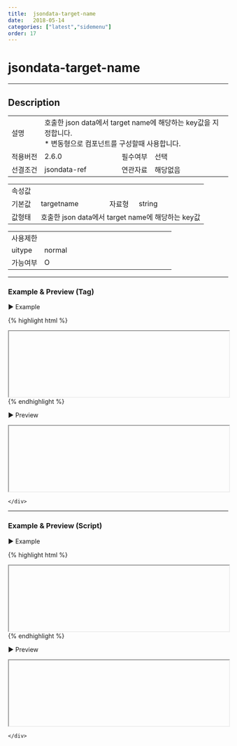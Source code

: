 ```yaml
---
title:  jsondata-target-name
date:   2018-05-14
categories: ["latest","sidemenu"]
order: 17
---
```


jsondata-target-name
===

---

## Description

<table style="width:100%">
    <colgroup>
        <col width="15%"/>
        <col width="35%"/>
        <col width="15%"/>
        <col width="35%"/>
    </colgroup>
    <tr>
        <td class="tdTitle">설명</td>
        <td colspan="3">
            호출한 json data에서 target name에 해당하는 key값을 지정합니다.<br>
            * 변동형으로 컴포넌트를 구성할때 사용합니다.
        </td>
    </tr>
    <tr>
        <td class="tdTitle">적용버전</td>
        <td>2.6.0</td>
        <td class="tdTitle">필수여부</td>
        <td>선택</td>
    </tr>
    <tr>
        <td class="tdTitle">선결조건</td>
        <td>jsondata-ref</td>
        <td class="tdTitle">연관자료</td>
        <td>해당없음</td>
    </tr>
</table>
<table style="width:100%">
    <colgroup>
        <col width="15%"/>
        <col width="35%"/>
        <col width="15%"/>
        <col width="35%"/>
    </colgroup>
    <tr>
        <td class="tdTitle tdBg" colspan="4">속성값</td>
    </tr>
    <tr>
        <td class="tdTitle">기본값</td>
        <td>targetname</td>
        <td class="tdTitle">자료형</td>
        <td>string</td>
    </tr>
    <tr>
        <td class="tdTitle">값형태</td>
        <td colspan="3">호출한 json data에서 target name에 해당하는 key값</td>
    </tr>
</table>
<table style="width:100%">
    <colgroup>
        <col width="20%"/>
        <col width="20%"/>
        <col width="20%"/>
        <col width="20%"/>
        <col width="20%"/>
    </colgroup>
    <tr>
        <td class="tdTitle tdBg" colspan="5">사용제한</td>
    </tr>
    <tr>
        <td>uitype</td>
        <td class="tdCenter">normal</td>
        <td></td>
        <td></td>
        <td></td>
    </tr>
    <tr>
        <td>가능여부</td>
        <td class="tdBlue tdCenter">O</td>
        <td></td>
        <td></td>
        <td></td>
    </tr>
</table>

---
### Example & Preview (Tag)

<script>
    var sideJsonData = [
        {"id": "1", "pid":"0",       "order":"1",  "text":"1", "targetnameKey":"targetIframe1","link":"https://softbowllab.github.io/sbux/attribute/latest/input.uitype#input"},
        {"id": "2", "pid":"0",       "order":"2",  "text":"2"},
        {"id": "1_1", "pid":"1",     "order":"1",  "text":"1_1"},
        {"id": "1_1_1", "pid":"1_1", "order":"1",  "text":"1_1_1"},
        {"id": "1_1_2", "pid":"1_1", "order":"2",  "text":"1_1_2"},
        {"id": "2_1", "pid":"2",     "order":"1",  "text":"2_1"},
        {"id": "2_1_1", "pid":"2_1", "order":"1",  "text":"2_1_1"}
    ];
</script>

<sbux-tabs id="exTab1" name="exTab1" uitype="normal" title-target-id-array="exTab1_1" title-text-array="normal(변동형)" is-scrollable="false">
</sbux-tabs>
<div class="tab-content">
    <div id="exTab1_1">

▶ Example

{% highlight html %}
<script>
    var sideJsonData = [
        {"id": "1", "pid":"0",       "order":"1",  "text":"1", "targetnameKey":"targetIframe1","link":"https://softbowllab.github.io/sbux/attribute/latest/input.uitype#input"},
        {"id": "2", "pid":"0",       "order":"2",  "text":"2"},
        {"id": "1_1", "pid":"1",     "order":"1",  "text":"1_1"},
        {"id": "1_1_1", "pid":"1_1", "order":"1",  "text":"1_1_1"},
        {"id": "1_1_2", "pid":"1_1", "order":"2",  "text":"1_1_2"},
        {"id": "2_1", "pid":"2",     "order":"1",  "text":"2_1"},
        {"id": "2_1_1", "pid":"2_1", "order":"1",  "text":"2_1_1"}
    ];
</script>
<sbux-sidemenu id="sbIdx1_1" name="sbTagNm1_1" uitype="normal" jsondata-ref="sideJsonData" jsondata-target-name="targetnameKey"></sbux-sidemenu>
<iframe id="idxfrmJson1" name="targetIframe1" style="width:100%;"></iframe>
{% endhighlight %}

<br>

▶ Preview 

<sbux-sidemenu id="sbIdx1_1" name="sbTagNm1_1" uitype="normal" jsondata-ref="sideJsonData" jsondata-target-name="targetnameKey"></sbux-sidemenu>
<iframe id="idxfrmJson1" name="targetIframe1" style="width:100%;"></iframe>

    </div>
</div>

---
### Example & Preview (Script)

<sbux-tabs id="exTab2" name="exTab2" uitype="normal" title-target-id-array="exTab2_1" title-text-array="normal(변동형)" is-scrollable="false">
</sbux-tabs>
<div class="tab-content">
    <div id="exTab2_1">

▶ Example

{% highlight html %}
<div id="sbArea2_1"></div>
<iframe id="idxfrmJson2" name="targetIframe2" style="width:100%;"></iframe>
<script>
    var sideJsonData = [
        {"id": "1", "pid":"0",       "order":"1",  "text":"1", "targetnameKey":"targetIframe2","link":"https://softbowllab.github.io/sbux/attribute/latest/input.uitype#input"},
        {"id": "2", "pid":"0",       "order":"2",  "text":"2"},
        {"id": "1_1", "pid":"1",     "order":"1",  "text":"1_1"},
        {"id": "1_1_1", "pid":"1_1", "order":"1",  "text":"1_1_1"},
        {"id": "1_1_2", "pid":"1_1", "order":"2",  "text":"1_1_2"},
        {"id": "2_1", "pid":"2",     "order":"1",  "text":"2_1"},
        {"id": "2_1_1", "pid":"2_1", "order":"1",  "text":"2_1_1"}
   ];
    $(document).ready(function(){
        $('#sbArea2_1').sbSidemenu({
            name : 'sbScriptNm2_1',
            uitype : 'normal',
            jsondataRef : 'sideJsonData',
            jsodnataTargetName : 'targetnameKey'
        });
    }); 
</script>
{% endhighlight %}

<br>

▶ Preview 

<div id="sbArea2_1"></div>
<iframe id="idxfrmJson2" name="targetIframe2" style="width:100%;"></iframe>
<script>
    $(document).ready(function(){
        $('#sbArea2_1').sbSidemenu({
            name : 'sbScriptNm2_1',
            uitype : 'normal',
            jsondataRef : 'sideJsonData',
            jsodnataTargetName : 'targetnameKey'
        });
    }); 
</script>

    </div>
</div>